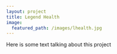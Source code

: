 ```yaml
---
layout: project
title: Legend Health
image:
  featured_path: /images/lhealth.jpg
---
```



Here is some text talking about this project